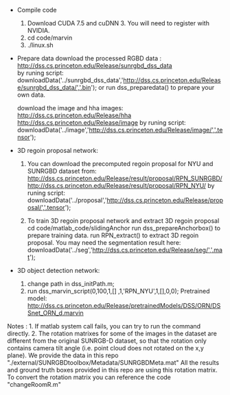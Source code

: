 * Compile code
    1. Download CUDA 7.5 and cuDNN 3. You will need to register with NVIDIA.
    2. cd code/marvin
    3. ./linux.sh

* Prepare data 
    download the processed RGBD data :
         http://dss.cs.princeton.edu/Release/sunrgbd_dss_data   
         by runing script:
         downloadData('../sunrgbd_dss_data','http://dss.cs.princeton.edu/Release/sunrgbd_dss_data/','.bin');
    or run dss_preparedata() to prepare your own data.

    download the image and hha images:
        http://dss.cs.princeton.edu/Release/hha
        http://dss.cs.princeton.edu/Release/image
        by runing script:
        downloadData('../image','http://dss.cs.princeton.edu/Release/image/','.tensor');
    
* 3D regoin proposal network:
    1. You can download the precomputed regoin proposal for NYU and SUNRGBD dataset from:
       http://dss.cs.princeton.edu/Release/result/proposal/RPN_SUNRGBD/
       http://dss.cs.princeton.edu/Release/result/proposal/RPN_NYU/
       by runing script:
       downloadData('../proposal','http://dss.cs.princeton.edu/Release/proposal/','.tensor');

    2. To train 3D regoin proposal network and extract 3D regoin proposal
       cd code/matlab_code/slidingAnchor
       run dss_prepareAnchorbox() to prepare training data.
       run RPN_extract() to extract 3D regoin proposal.
       You may need the segmentation result here:
       downloadData('../seg','http://dss.cs.princeton.edu/Release/seg/','.mat');

* 3D object detection network: 
    1. change path in dss_initPath.m;
    2. run dss_marvin_script(0,100,1,[]  ,1,'RPN_NYU',1,[],0,0);
    Pretrained model:     
    http://dss.cs.princeton.edu/Release/pretrainedModels/DSS/ORN/DSSnet_ORN_d.marvin
    
Notes :
    1. If matlab system call fails, you can try to run the command directly.
    2. The rotation matrixes for some of the images in the dataset are different from the original SUNRGB-D dataset,  so that the rotation only contains camera tilt angle (i.e. point cloud does not rotated on the x,y plane). We provide the data in this repo "./external/SUNRGBDtoolbox/Metadata/SUNRGBDMeta.mat"
    All the results and ground truth boxes provided in this repo are using this rotation matrix. 
    To convert the rotation matrix you can reference the code "changeRoomR.m"
   